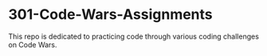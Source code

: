 # 301-Code-Wars-Assignments
This repo is dedicated to practicing code through various coding challenges on Code Wars. 
